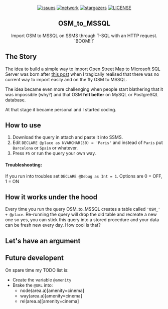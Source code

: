 <p align="center">
  <a href="https://github.com/francesco1119/OSM_to_MSSQL/issues"><img alt="issues" src="https://img.shields.io/github/issues        /francesco1119/OSM_to_MSSQL.svg"></a>
  <a href="https://github.com/francesco1119/OSM_to_MSSQL/network"><img alt="network" src="https://img.shields.io/github/forks/francesco1119/OSM_to_MSSQL.svg"></a>
  <a href="https://github.com/francesco1119/OSM_to_MSSQL/stargazers"><img alt="stargazers" src="https://img.shields.io/github/stars/francesco1119/OSM_to_MSSQL.svg"></a>
  <a href="https://github.com/francesco1119/OSM_to_MSSQL/blob/master/LICENSE"><img alt="LICENSE" src="https://img.shields.io/github/license/francesco1119/OSM_to_MSSQL.svg"></a>
</p>
<p align="center">

  <h2 align="center">OSM_to_MSSQL</h2>
  <p align="center">Import OSM to MSSQL on SSMS through T-SQL with an HTTP request. `BOOM!!!`</p>

</p>

The Story
------

The idea to build a simple way to import Open Street Map to Microsoft SQL Server was born after [this post](https://gis.stackexchange.com/questions/172399/downloading-entire-osm-world-dataset-and-import-into-ms-sql) when I tragically realised that there was no current way to import easily and on the fly OSM to MSSQL.

The idea became even more challenging when people start blathering that it was impossible (why?) and that OSM **felt better** on MySQL or PostgreSQL database.

At that stage it became personal and I started coding. 

How to use
------

1) Download the query in attach and paste it into SSMS.
2) Edit `DECLARE @place as NVARCHAR(30) = 'Paris'` and instead of `Paris` put `Barcelona` or `Spain` or whatever.
3) Press `F5` or run the query your own way.

#### Troubleshooting:

If you run into troubles set `DECLARE @Debug as Int = 1`. Options are 0 = OFF, 1 = ON

How it works under the hood
------

Every time you run the query OSM_to_MSSQL creates a table called `'OSM_' + @place`.
Re-running the query will drop the old table and recreate a new one so yes, you can stick this query into a stored procedure and your data can be fresh new every day. 
How cool is that? 

Let's have an argument 
------

Future developent
------

On spare time my TODO list is:

* Create the variable `@amenity`
* Brake the `@URL` into: 
    - node(area.a)[amenity=cinema]
    - way(area.a)[amenity=cinema]
    - rel(area.a)[amenity=cinema]
 



